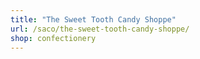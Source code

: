 ```yaml
---
title: "The Sweet Tooth Candy Shoppe"
url: /saco/the-sweet-tooth-candy-shoppe/
shop: confectionery
---
```

